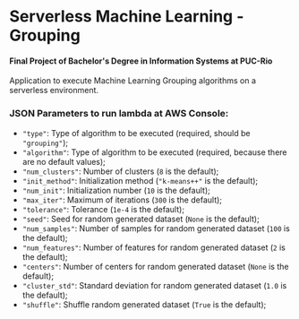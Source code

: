 # Serverless Machine Learning - Grouping

#### Final Project of Bachelor's Degree in Information Systems at PUC-Rio

Application to execute Machine Learning Grouping algorithms on a serverless environment.

### JSON Parameters to run lambda at AWS Console:

* `"type"`: Type of algorithm to be executed (required, should be `"grouping"`);
* `"algorithm"`: Type of algorithm to be executed (required, because there are no default values);
* `"num_clusters"`: Number of clusters (`8` is the default);
* `"init_method"`: Initialization method (`"k-means++"` is the default);
* `"num_init"`: Initialization number (`10` is the default);
* `"max_iter"`: Maximum of iterations (`300` is the default);
* `"tolerance"`: Tolerance (`1e-4` is the default);
* `"seed"`: Seed for random generated dataset (`None` is the default);
* `"num_samples"`: Number of samples for random generated dataset (`100` is the default);
* `"num_features"`: Number of features for random generated dataset (`2` is the default);
* `"centers"`: Number of centers for random generated dataset (`None` is the default);
* `"cluster_std"`: Standard deviation for random generated dataset (`1.0` is the default);
* `"shuffle"`: Shuffle random generated dataset (`True` is the default);
